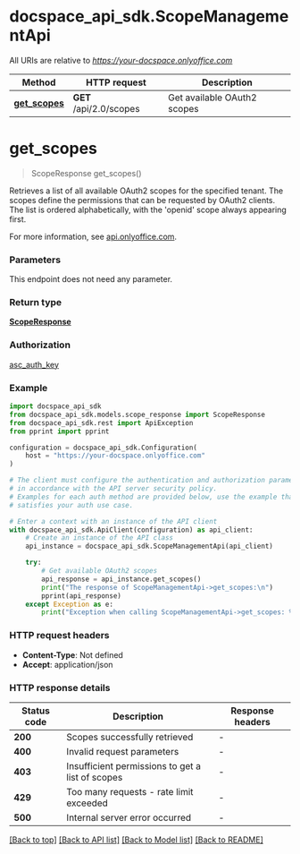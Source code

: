 # docspace_api_sdk.ScopeManagementApi

All URIs are relative to *https://your-docspace.onlyoffice.com*

Method | HTTP request | Description
------------- | ------------- | -------------
[**get_scopes**](#get_scopes) | **GET** /api/2.0/scopes | Get available OAuth2 scopes


# **get_scopes**
> ScopeResponse get_scopes()

Retrieves a list of all available OAuth2 scopes for the specified tenant. The scopes define the permissions that can be requested by OAuth2 clients. The list is ordered alphabetically, with the 'openid' scope always appearing first.

For more information, see [api.onlyoffice.com]().

### Parameters

This endpoint does not need any parameter.

### Return type

[**ScopeResponse**](ScopeResponse.md)

### Authorization

[asc_auth_key](../README.md#asc_auth_key)

### Example


```python
import docspace_api_sdk
from docspace_api_sdk.models.scope_response import ScopeResponse
from docspace_api_sdk.rest import ApiException
from pprint import pprint

configuration = docspace_api_sdk.Configuration(
    host = "https://your-docspace.onlyoffice.com"
)

# The client must configure the authentication and authorization parameters
# in accordance with the API server security policy.
# Examples for each auth method are provided below, use the example that
# satisfies your auth use case.

# Enter a context with an instance of the API client
with docspace_api_sdk.ApiClient(configuration) as api_client:
    # Create an instance of the API class
    api_instance = docspace_api_sdk.ScopeManagementApi(api_client)

    try:
        # Get available OAuth2 scopes
        api_response = api_instance.get_scopes()
        print("The response of ScopeManagementApi->get_scopes:\n")
        pprint(api_response)
    except Exception as e:
        print("Exception when calling ScopeManagementApi->get_scopes: %s\n" % e)
```



### HTTP request headers

 - **Content-Type**: Not defined
 - **Accept**: application/json


### HTTP response details

| Status code | Description | Response headers |
|-------------|-------------|------------------|
**200** | Scopes successfully retrieved |  -  |
**400** | Invalid request parameters |  -  |
**403** | Insufficient permissions to get a list of scopes |  -  |
**429** | Too many requests - rate limit exceeded |  -  |
**500** | Internal server error occurred |  -  |

[[Back to top]](#) [[Back to API list]](../README.md#documentation-for-api-endpoints) [[Back to Model list]](../README.md#documentation-for-models) [[Back to README]](../README.md)

